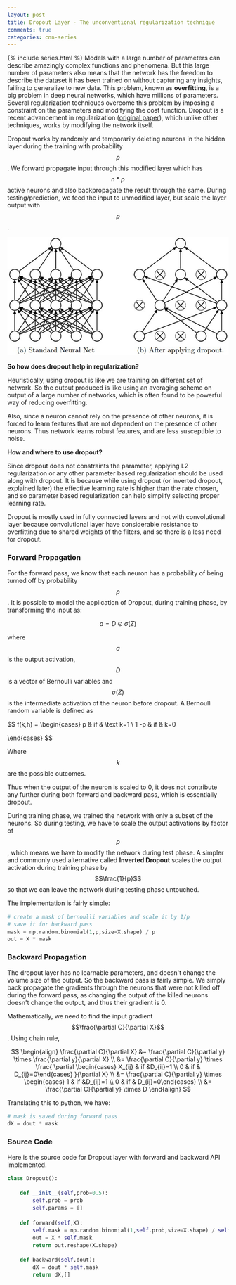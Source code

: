 ```yaml
---
layout: post
title: Dropout Layer - The unconventional regularization technique
comments: true
categories: cnn-series
---
```

{% include series.html %}
Models with a large number of parameters can describe amazingly complex functions and phenomena. But this large number of parameters also means that the network has the freedom to describe the dataset it has been trained on without capturing any insights, failing to generalize to new data. This problem, known as **overfitting**, is a big problem in deep neural networks, which have millions of parameters. Several regularization techniques overcome this problem by imposing a constraint on the parameters and modifying the cost function. Dropout is a recent advancement in regularization ([original paper](https://www.cs.toronto.edu/~hinton/absps/JMLRdropout.pdf)), which unlike other techniques, works by modifying the network itself.

Dropout works by randomly and temporarily deleting neurons in the hidden layer during the training with probability $$p$$. We forward propagate input through this modified layer which has $$n*p$$ active neurons and also backpropagate the result through the same.  During testing/prediction, we feed the input to unmodified layer, but scale the layer output with $$p$$.

![Dropout](/public/images/dropout.jpeg)

**So how does dropout help in regularization?**

Heuristically, using dropout is like we are training on different set of network. So the output produced is like using an averaging scheme on output of a large number of networks, which is often found to be powerful way of reducing overfitting.

Also, since a neuron cannot rely on the presence of other neurons, it is forced to learn features that are not dependent on the presence of other neurons. Thus network learns robust features, and are less susceptible to noise.

**How and where to use dropout?**

Since dropout does not constraints the parameter, applying L2 regularization or any other parameter based regularization should be used along with dropout. It is because while using dropout (or inverted dropout, explained later) the effective learning rate is higher than the rate chosen, and so parameter based regularization can help simplify selecting proper learning rate. 

Dropout is mostly used in fully connected layers and not with convolutional layer because convolutional layer have considerable resistance to overfitting due to shared weights of the filters, and so there is a less need for dropout.

### Forward Propagation

For the forward pass, we know that each neuron has a probability of being turned off by probability $$p$$. It is possible to model the application of Dropout, during training phase, by transforming the input as:



$$
a = D \odot \sigma(Z)
$$


where $$a$$ is the output activation, $$D$$ is a vector of Bernoulli variables and $$\sigma(Z)$$ is the intermediate activation of the neuron before dropout. A Bernoulli random variable is defined as


$$
f(k,h) = \begin{cases} p  & if & \text k=1 \\
1 -p & if & k=0

\end{cases}
$$


Where $$k$$ are the possible outcomes.

Thus when the output of the neuron is scaled to 0, it does not contribute any further during both forward and backward pass, which is essentially dropout.

During training phase, we trained the network with only a subset of the neurons. So during testing, we have to scale the output activations by factor of $$p$$, which means we have to modify the network during test phase. A simpler and commonly used alternative called **Inverted Dropout** scales the output activation during training phase by $$\frac{1}{p}$$ so that we can leave the network during testing phase untouched.

The implementation is fairly simple:

```python
# create a mask of bernoulli variables and scale it by 1/p
# save it for backward pass
mask = np.random.binomial(1,p,size=X.shape) / p
out = X * mask
```

### Backward Propagation

The dropout layer has no learnable parameters, and doesn't change the volume size of the output. So the backward pass is fairly simple. We simply back propagate the gradients through the neurons that were not killed off during the forward pass, as changing the output of the killed neurons doesn't change the output, and thus their gradient is 0. 

Mathematically, we need to find the input gradient $$\frac{\partial C}{\partial X}$$ . Using chain rule,


$$
\begin{align}
\frac{\partial C}{\partial X} &= \frac{\partial C}{\partial y} \times \frac{\partial y}{\partial X} \\
&= \frac{\partial C}{\partial y} \times \frac{ \partial \begin{cases} X_{ij} & if &D_{ij}=1 \\ 0 & if & D_{ij}=0\end{cases}  }{\partial X} \\
&= \frac{\partial C}{\partial y} \times \begin{cases} 1 & if &D_{ij}=1 \\ 0 & if & D_{ij}=0\end{cases}  \\
&= \frac{\partial C}{\partial y} \times D
\end{align}
$$


Translating this to python, we have:

```python
# mask is saved during forward pass
dX = dout * mask
```

### Source Code

Here is the source code for Dropout layer with forward and backward API implemented.

```python
class Dropout():

    def __init__(self,prob=0.5):
        self.prob = prob
        self.params = []

    def forward(self,X):
        self.mask = np.random.binomial(1,self.prob,size=X.shape) / self.prob
        out = X * self.mask
        return out.reshape(X.shape)
    
    def backward(self,dout):
        dX = dout * self.mask
        return dX,[]
```